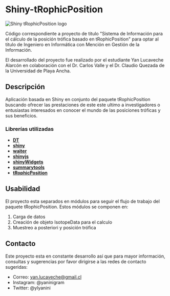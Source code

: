 
# Shiny-tRophicPosition

![Shiny  tRophicPosition logo](https://raw.githubusercontent.com/ylyanini/Shiny-tRophicPosition/main/www/img/logo2.png)

Código correspondiente a proyecto de titulo "Sistema de Información para el cálculo de la posición trófica basado en tRophicPosition"
para optar al titulo de Ingeniero en Informática con Mención en Gestión de la Información.

El desarrollado del proyecto fue realizado por el estudiante Yan Lucaveche Alarcón en colaboración con el Dr. Carlos Valle y el Dr. Claudio Quezada de la Universidad de Playa Ancha.

## Descripción

Aplicación basada en Shiny en conjunto del paquete tRophicPosition buscando ofrecer las prestaciones de este este ultimo a investigadores o entusiastas interesados en conocer el mundo de las posiciones tróficas y sus beneficios. 

### Librerías utilizadas
- [**DT**](https://github.com/rstudio/DT)
- [**shiny**](https://github.com/rstudio/shiny)
- [**waiter**](https://github.com/JohnCoene/waiter)
- [**shinyjs**](https://github.com/daattali/shinyjs)
- [**shinyWidgets**](https://github.com/dreamRs/shinyWidgets)
- [**summarytools**](https://github.com/dcomtois/summarytools)
- [**tRophicPosition**](https://github.com/clquezada/tRophicPosition)

## Usabilidad 
El proyecto esta separados en módulos para seguir el flujo de trabajo del paquete tRophicPosition.
Estos módulos se componen en:

1) Carga de datos
2) Creación de objeto IsotopeData para el calculo
2) Muestreo a posteriori y posición trófica

## Contacto

Este proyecto esta en constante desarrollo así que para mayor información, consultas y sugerencias por favor dirigirse a las redes de contacto sugeridas:

 - Correo: yan.lucaveche@gmail.cl  
 - Instagram: @yaninigram  
 - Twitter: @ylyanini
